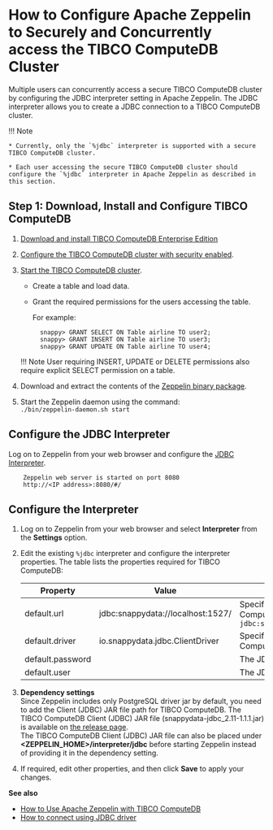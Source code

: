 <a id="howto-consurrent-zeppelin"></a>
# How to Configure Apache Zeppelin to Securely and Concurrently access the TIBCO ComputeDB Cluster

Multiple users can concurrently access a secure TIBCO ComputeDB cluster by configuring the JDBC interpreter setting in Apache Zeppelin. The JDBC interpreter allows you to create a JDBC connection to a TIBCO ComputeDB cluster.

!!! Note

	* Currently, only the `%jdbc` interpreter is supported with a secure TIBCO ComputeDB cluster.

	* Each user accessing the secure TIBCO ComputeDB cluster should configure the `%jdbc` interpreter in Apache Zeppelin as described in this section.

## Step 1: Download, Install and Configure TIBCO ComputeDB
1. [Download and install TIBCO ComputeDB Enterprise Edition](../install.md) </br>

2. [Configure the TIBCO ComputeDB cluster with security enabled](../security/security.md).

3. [Start the TIBCO ComputeDB cluster](start_snappy_cluster.md).

	- Create a table and load data.

	- Grant the required permissions for the users accessing the table.

        For example:

            snappy> GRANT SELECT ON Table airline TO user2;
        	snappy> GRANT INSERT ON Table airline TO user3;
        	snappy> GRANT UPDATE ON Table airline TO user4;

	!!! Note
    	User requiring INSERT, UPDATE or DELETE permissions also require explicit SELECT permission on a table.

5. Download and extract the contents of the [Zeppelin binary package](http://archive.apache.org/dist/zeppelin/zeppelin-0.7.3/zeppelin-0.7.3-bin-netinst.tgz). </br>

6. Start the Zeppelin daemon using the command: </br> `./bin/zeppelin-daemon.sh start`

## Configure the JDBC Interpreter
Log on to Zeppelin from your web browser and configure the [JDBC Interpreter](https://zeppelin.apache.org/docs/0.7.3/interpreter/jdbc.html).

		Zeppelin web server is started on port 8080
		http://<IP address>:8080/#/

<a id="configinterpreter"></a>
## Configure the Interpreter

1. Log on to Zeppelin from your web browser and select **Interpreter** from the **Settings** option.

2. Edit the existing `%jdbc` interpreter and configure the interpreter properties.
	The table lists the properties required for TIBCO ComputeDB:
    
    | Property | Value |Description|
    |--------|--------|--------|
    |default.url|jdbc:snappydata://localhost:1527/|Specify the JDBC URL for TIBCO ComputeDB cluster in the format `jdbc:snappydata://<locator_hostname>:1527`|
    |default.driver|io.snappydata.jdbc.ClientDriver|Specify the JDBC driver for TIBCO ComputeDB|
    |default.password|<password>|The JDBC user password|
    |default.user|<username>|The JDBC username|

3. **Dependency settings**</br> Since Zeppelin includes only PostgreSQL driver jar by default, you need to add the Client (JDBC) JAR file path for TIBCO ComputeDB. The TIBCO ComputeDB Client (JDBC) JAR file (snappydata-jdbc_2.11-1.1.1.jar) is available on [the release page](https://github.com/SnappyDataInc/snappydata/releases/latest). </br>
	The TIBCO ComputeDB Client (JDBC) JAR file can also be placed under **<ZEPPELIN_HOME>/interpreter/jdbc** before starting Zeppelin instead of providing it in the dependency setting.

4. If required, edit other properties, and then click **Save** to apply your changes. 

**See also**

*  [How to Use Apache Zeppelin with TIBCO ComputeDB](use_apache_zeppelin_with_snappydata.md)
*  [How to connect using JDBC driver](/howto/connect_using_jdbc_driver.md)
